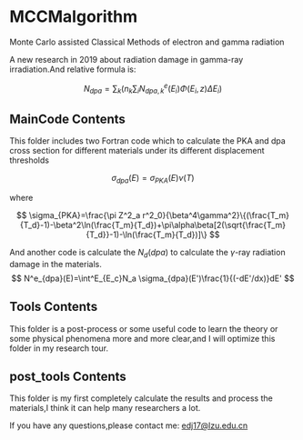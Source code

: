 # MCCMalgorithm
Monte Carlo assisted Classical Methods of electron and gamma radiation

A new research in 2019 about radiation damage in gamma-ray irradiation.And relative formula is:

$$
N_{dpa}=\sum_k(n_k\sum_i N^e_{dpa,k}(E_i)\Phi(E_i,z)\Delta E_i)
$$




## MainCode Contents

This folder includes two Fortran code which to calculate the PKA and dpa cross section for different materials under its different displacement thresholds

$$
\sigma_{dpa}(E)=\sigma_{PKA}(E)\nu(T)
$$

where

$$
\sigma_{PKA}=\frac{\pi Z^2_a r^2_0}{\beta^4\gamma^2}\{(\frac{T_m}{T_d}-1)-\beta^2\ln(\frac{T_m}{T_d})+\pi\alpha\beta[2(\sqrt{\frac{T_m}{T_d}}-1)-\ln(\frac{T_m}{T_d})]\}
$$


 And another code is calculate the $N_d(dpa)$ to calculate the $\gamma$-ray radiation damage in the materials.
$$
N^e_{dpa}(E)=\int^E_{E_c}N_a \sigma_{dpa}(E')\frac{1}{(-dE'/dx)}dE'
$$

## Tools Contents

This folder is a post-process or some useful code to learn the theory or some physical phenomena more and more clear,and I will optimize this folder in my research tour.





## post_tools Contents

This folder is my first completely calculate the results and process the materials,I think it can help many researchers a lot.



If you have any questions,please contact me: edj17@lzu.edu.cn
